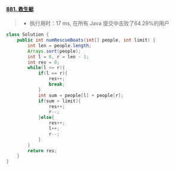 #### [881. 救生艇](https://leetcode-cn.com/problems/boats-to-save-people/)

> - 执行用时：17 ms, 在所有 Java 提交中击败了64.29%的用户

```java
class Solution {
    public int numRescueBoats(int[] people, int limit) {
        int len = people.length;
        Arrays.sort(people);
        int l = 0, r = len - 1;
        int res = 0;
        while(l <= r){
            if(l == r){
                res++;
                break;
            }
            int sum = people[l] + people[r];
            if(sum > limit){
                res++;
                r--;
            }else{
                res++;
                l++;
                r--;
            }
        }
        return res;
    }
}
```

